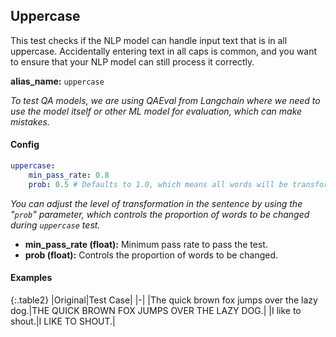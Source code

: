
<div class="h3-box" markdown="1">

## Uppercase

This test checks if the NLP model can handle input text that is in all uppercase. Accidentally entering text in all caps is common, and you want to ensure that your NLP model can still process it correctly.

**alias_name:** `uppercase`

<i class="fa fa-info-circle"></i>
<em>To test QA models, we are using QAEval from Langchain where we need to use the model itself or other ML model for evaluation, which can make mistakes.</em>

</div><div class="h3-box" markdown="1">

#### Config
```yaml
uppercase:
    min_pass_rate: 0.8
    prob: 0.5 # Defaults to 1.0, which means all words will be transformed.
```
<i class="fa fa-info-circle"></i>
<em>You can adjust the level of transformation in the sentence by using the "`prob`" parameter, which controls the proportion of words to be changed during `uppercase` test.</em>

- **min_pass_rate (float):** Minimum pass rate to pass the test.
- **prob (float):** Controls the proportion of words to be changed.

</div><div class="h3-box" markdown="1">

#### Examples

{:.table2}
|Original|Test Case|
|-|
|The quick brown fox jumps over the lazy dog.|THE QUICK BROWN FOX JUMPS OVER THE LAZY DOG.|
|I like to shout.|I LIKE TO SHOUT.|

</div>
